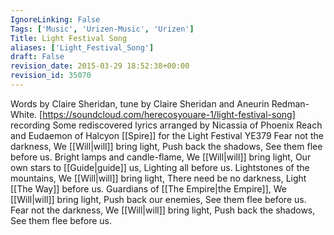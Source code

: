 ```yaml
---
IgnoreLinking: False
Tags: ['Music', 'Urizen-Music', 'Urizen']
Title: Light Festival Song
aliases: ['Light_Festival_Song']
draft: False
revision_date: 2015-03-29 18:52:38+00:00
revision_id: 35070
---
```


Words by Claire Sheridan, tune by Claire Sheridan and Aneurin Redman-White.  [https://soundcloud.com/herecosyouare-1/light-festival-song] recording
Some rediscovered lyrics arranged by Nicassia of Phoenix Reach and Eudaemon of Halcyon [[Spire]] for the Light Festival YE379
Fear not the darkness,
We [[Will|will]] bring light,
Push back the shadows,
See them flee before us.
Bright lamps and candle-flame,
We [[Will|will]] bring light,
Our own stars to [[Guide|guide]] us,
Lighting all before us.
Lightstones of the mountains, 
We [[Will|will]] bring light,
There need be no darkness,
Light [[The Way]] before us.
Guardians of [[The Empire|the Empire]],
We [[Will|will]] bring light,
Push back our enemies,
See them flee before us.
Fear not the darkness,
We [[Will|will]] bring light,
Push back the shadows,
See them flee before us.